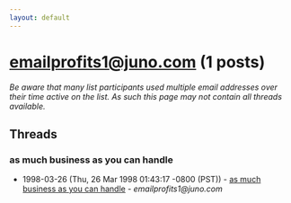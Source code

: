 ```yaml
---
layout: default
---
```


# emailprofits1@juno.com (1 posts)

_Be aware that many list participants used multiple email addresses over their time active on the list. As such this page may not contain all threads available._

## Threads

### as much business as you can handle
+ 1998-03-26 (Thu, 26 Mar 1998 01:43:17 -0800 (PST)) - [as much business as you can handle](/archive/1998/03/20ae52001944f871a2dc0daee9f0430ac04008990e692a6d74ce874339011039) - _emailprofits1@juno.com_

